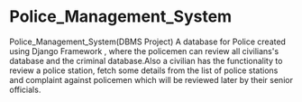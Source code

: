 # Police_Management_System
Police_Management_System(DBMS Project) A database for Police created using Django Framework , where the policemen can review all civilians's database and the criminal database.Also a civilian has the functionality to review a police station, fetch some details from the list of police stations and complaint against policemen which will be reviewed later by their senior officials.
